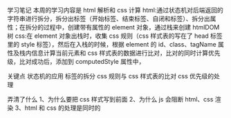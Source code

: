 学习笔记
本周的学习内容是 html 解析和 css 计算
html:通过状态机对后端返回的字符串进行拆分，拆分出标签（开始标签、结束标签、自闭和标签）、拆分出属性；在拆分的过程中，创建带有属性的 element 对象，通过栈来创建 htmlDOM 树
css:在 element 对象出栈时，收集 css 规则（css 样式表的写在了 head 标签里的 style 标签），然后在入栈的时候，根据 element 的 id、class、tagName 属性及栈内信息计算当前元素和 css 样式表的数据进行比对，比对的同时计算优先级，比对成功后，添加到 computedStyle 属性中，

关键点
状态机的应用
标签的拆分
css 规则与 css 样式表的比对
css 优先级的处理

弄清了什么
1、为什么要把 css 样式写到前面
2、为什么 js 会阻断 html、css 渲染
3、html 和 css 的处理是同时的
